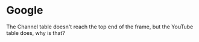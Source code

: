 # Google
The Channel table doesn't reach the top end of the frame, but the YouTube table does, why is that?
